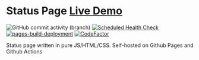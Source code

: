# Status Page [Live Demo](https://islam-is-best-religion.cyclonebotlist.ml)

![GitHub commit activity (branch)](https://img.shields.io/github/commit-activity/m/Zaid-maker/status-page?logo=github) [![Scheduled Health Check](https://github.com/Zaid-maker/status-page/actions/workflows/health-check.yml/badge.svg)](https://github.com/Zaid-maker/status-page/actions/workflows/health-check.yml) [![pages-build-deployment](https://github.com/Zaid-maker/status-page/actions/workflows/pages/pages-build-deployment/badge.svg)](https://github.com/Zaid-maker/status-page/actions/workflows/pages/pages-build-deployment) [![CodeFactor](https://www.codefactor.io/repository/github/zaid-maker/status-page/badge)](https://www.codefactor.io/repository/github/zaid-maker/status-page)

Status page written in pure JS/HTML/CSS. Self-hosted on Github Pages and Github Actions

